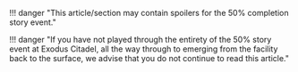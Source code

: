 !!! danger "This article/section may contain spoilers for the 50% completion story event."

!!! danger "If you have not played through the entirety of the 50% story event at Exodus Citadel, all the way through to emerging from the facility back to the surface, we advise that you do not continue to read this article."
